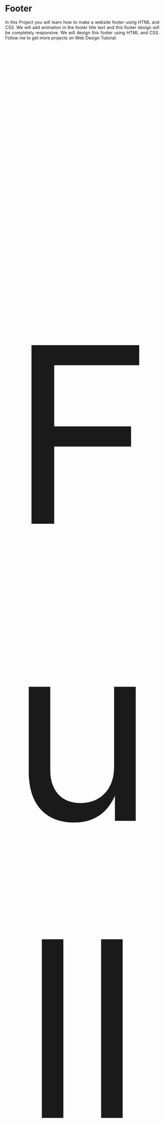 # Footer
<p style="text-align: justify;" align="center">In this Project you will learn how to make a website footer using HTML and CSS. We will add animation in the footer title text and this footer design will be completely responsive. We will design this footer using HTML and CSS. Follow me to get more projects on Web Design Tutorial.</p>
<p style="font-size:50rem;" align="center" >Full Web Page</p>

![2B0B02](https://user-images.githubusercontent.com/71099757/132736645-d6b5883d-511c-44f8-81d4-eb4a45d8d6d8.jpg)

<p align="center" >If you like it than don't forget to hit the APPRECIATE button also!</p>

<p align="center" >Show some ❤️ by starring some of the repositories!</p>
